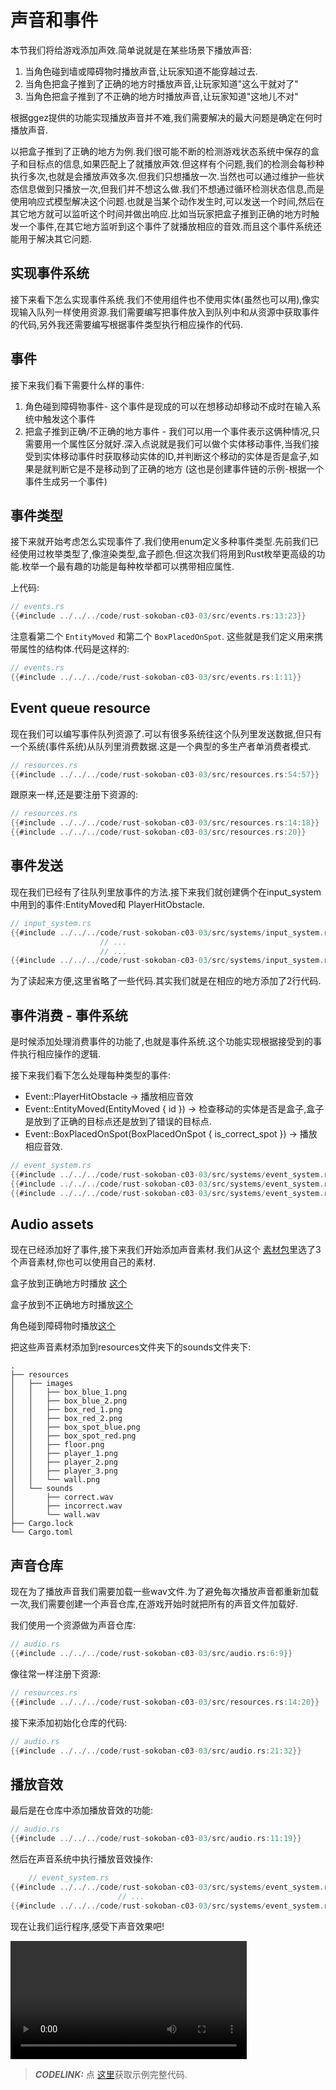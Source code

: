 # 声音和事件

本节我们将给游戏添加声效.简单说就是在某些场景下播放声音:
1. 当角色碰到墙或障碍物时播放声音,让玩家知道不能穿越过去.
1. 当角色把盒子推到了正确的地方时播放声音,让玩家知道"这么干就对了"
1. 当角色把盒子推到了不正确的地方时播放声音,让玩家知道"这地儿不对"

根据ggez提供的功能实现播放声音并不难,我们需要解决的最大问题是确定在何时播放声音. 

以把盒子推到了正确的地方为例.我们很可能不断的检测游戏状态系统中保存的盒子和目标点的信息,如果匹配上了就播放声效.但这样有个问题,我们的检测会每秒种执行多次,也就是会播放声效多次.但我们只想播放一次.当然也可以通过维护一些状态信息做到只播放一次,但我们并不想这么做.我们不想通过循环检测状态信息,而是使用响应式模型解决这个问题.也就是当某个动作发生时,可以发送一个时间,然后在其它地方就可以监听这个时间并做出响应.比如当玩家把盒子推到正确的地方时触发一个事件,在其它地方监听到这个事件了就播放相应的音效.而且这个事件系统还能用于解决其它问题.

## 实现事件系统
接下来看下怎么实现事件系统.我们不使用组件也不使用实体(虽然也可以用),像实现输入队列一样使用资源.我们需要编写把事件放入到队列中和从资源中获取事件的代码,另外我还需要编写根据事件类型执行相应操作的代码.

## 事件
接下来我们看下需要什么样的事件:
1. 角色碰到障碍物事件- 这个事件是现成的可以在想移动却移动不成时在输入系统中触发这个事件
1. 把盒子推到正确/不正确的地方事件 - 我们可以用一个事件表示这俩种情况,只需要用一个属性区分就好.深入点说就是我们可以做个实体移动事件,当我们接受到实体移动事件时获取移动实体的ID,并判断这个移动的实体是否是盒子,如果是就判断它是不是移动到了正确的地方 (这也是创建事件链的示例-根据一个事件生成另一个事件)

## 事件类型
接下来就开始考虑怎么实现事件了.我们使用enum定义多种事件类型.先前我们已经使用过枚举类型了,像渲染类型,盒子颜色.但这次我们将用到Rust枚举更高级的功能.枚举一个最有趣的功能是每种枚举都可以携带相应属性.

上代码:

```rust
// events.rs
{{#include ../../../code/rust-sokoban-c03-03/src/events.rs:13:23}}
```

注意看第二个 `EntityMoved` 和第二个 `BoxPlacedOnSpot`. 这些就是我们定义用来携带属性的结构体.代码是这样的:

```rust
// events.rs
{{#include ../../../code/rust-sokoban-c03-03/src/events.rs:1:11}}
```

## Event queue resource
现在我们可以编写事件队列资源了.可以有很多系统往这个队列里发送数据,但只有一个系统(事件系统)从队列里消费数据.这是一个典型的多生产者单消费者模式.

```rust
// resources.rs
{{#include ../../../code/rust-sokoban-c03-03/src/resources.rs:54:57}}
```

跟原来一样,还是要注册下资源的:

```rust
// resources.rs
{{#include ../../../code/rust-sokoban-c03-03/src/resources.rs:14:18}}
{{#include ../../../code/rust-sokoban-c03-03/src/resources.rs:20}}
```

## 事件发送
现在我们已经有了往队列里放事件的方法.接下来我们就创建俩个在input_system中用到的事件:EntityMoved和 PlayerHitObstacle.

```rust
// input_system.rs
{{#include ../../../code/rust-sokoban-c03-03/src/systems/input_system.rs:1:42}}
                    // ...
                    // ...
{{#include ../../../code/rust-sokoban-c03-03/src/systems/input_system.rs:83:124}}
```

为了读起来方便,这里省略了一些代码.其实我们就是在相应的地方添加了2行代码.

## 事件消费 - 事件系统
是时候添加处理消费事件的功能了,也就是事件系统.这个功能实现根据接受到的事件执行相应操作的逻辑.

接下来我们看下怎么处理每种类型的事件:
* Event::PlayerHitObstacle -> 播放相应音效
* Event::EntityMoved(EntityMoved { id }) -> 检查移动的实体是否是盒子,盒子是放到了正确的目标点还是放到了错误的目标点.
* Event::BoxPlacedOnSpot(BoxPlacedOnSpot { is_correct_spot }) -> 播放相应音效.

```rust
// event_system.rs
{{#include ../../../code/rust-sokoban-c03-03/src/systems/event_system.rs:1:34}}
{{#include ../../../code/rust-sokoban-c03-03/src/systems/event_system.rs:36:63}}
{{#include ../../../code/rust-sokoban-c03-03/src/systems/event_system.rs:71:78}}

```

## Audio assets
现在已经添加好了事件,接下来我们开始添加声音素材.我们从这个 [素材包](https://opengameart.org/content/512-sound-effects-8-bit-style)里选了3个声音素材,你也可以使用自己的素材.

盒子放到正确地方时播放 [这个](./sounds/correct.wav)

盒子放到不正确地方时播放[这个](./sounds/incorrect.wav)

角色碰到障碍物时播放[这个](./sounds/wall.wav)

把这些声音素材添加到resources文件夹下的sounds文件夹下:

```
.
├── resources
│   ├── images
│   │   ├── box_blue_1.png
│   │   ├── box_blue_2.png
│   │   ├── box_red_1.png
│   │   ├── box_red_2.png
│   │   ├── box_spot_blue.png
│   │   ├── box_spot_red.png
│   │   ├── floor.png
│   │   ├── player_1.png
│   │   ├── player_2.png
│   │   ├── player_3.png
│   │   └── wall.png
│   └── sounds
│       ├── correct.wav
│       ├── incorrect.wav
│       └── wall.wav
├── Cargo.lock
└── Cargo.toml
```

## 声音仓库
现在为了播放声音我们需要加载一些wav文件.为了避免每次播放声音都重新加载一次,我们需要创建一个声音仓库,在游戏开始时就把所有的声音文件加载好.

我们使用一个资源做为声音仓库:

```rust
// audio.rs
{{#include ../../../code/rust-sokoban-c03-03/src/audio.rs:6:9}}
```

像往常一样注册下资源:

```rust
// resources.rs
{{#include ../../../code/rust-sokoban-c03-03/src/resources.rs:14:20}}
```

接下来添加初始化仓库的代码:

```rust
// audio.rs
{{#include ../../../code/rust-sokoban-c03-03/src/audio.rs:21:32}}
```

## 播放音效
最后是在仓库中添加播放音效的功能:

```rust
// audio.rs
{{#include ../../../code/rust-sokoban-c03-03/src/audio.rs:11:19}}
```

然后在声音系统中执行播放音效操作:

```rust
    // event_system.rs
{{#include ../../../code/rust-sokoban-c03-03/src/systems/event_system.rs:24:37}}
                        // ...
{{#include ../../../code/rust-sokoban-c03-03/src/systems/event_system.rs:61:73}}
```

现在让我们运行程序,感受下声音效果吧!

<video width="75%" controls>
    <source src="./videos/audio.mov" type="video/mp4">
</video>

> **_CODELINK:_**  点 [这里](https://github.com/iolivia/rust-sokoban/tree/master/code/rust-sokoban-c03-03)获取示例完整代码.
